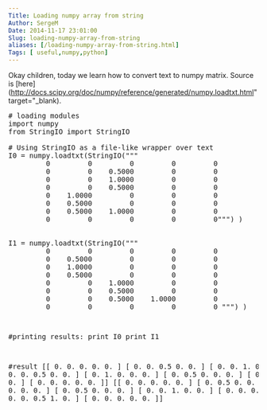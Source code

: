 ```yaml
---
Title: Loading numpy array from string
Author: SergeM
Date: 2014-11-17 23:01:00
Slug: loading-numpy-array-from-string
aliases: [/loading-numpy-array-from-string.html]
Tags: [ useful,numpy,python]
---
```




Okay children, today we learn how to convert text to numpy matrix.
Source is [here](http://docs.scipy.org/doc/numpy/reference/generated/numpy.loadtxt.html" target="_blank).


<pre class="brush: python"># loading modules
import numpy
from StringIO import StringIO

# Using StringIO as a file-like wrapper over text
I0 = numpy.loadtxt(StringIO("""
         0         0         0         0         0
         0         0    0.5000         0         0
         0         0    1.0000         0         0
         0         0    0.5000         0         0
         0    1.0000         0         0         0
         0    0.5000         0         0         0
         0    0.5000    1.0000         0         0
         0         0         0         0         0""") )


I1 = numpy.loadtxt(StringIO("""
         0         0         0         0         0
         0    0.5000         0         0         0
         0    1.0000         0         0         0
         0    0.5000         0         0         0
         0         0    1.0000         0         0
         0         0    0.5000         0         0
         0         0    0.5000    1.0000         0
         0         0         0         0         0 """) )
</pre>  <pre class="brush: python">
#printing results:
print I0
print I1

#result
[[ 0.   0.   0.   0.   0. ]
 [ 0.   0.   0.5  0.   0. ]
 [ 0.   0.   1.   0.   0. ]
 [ 0.   0.   0.5  0.   0. ]
 [ 0.   1.   0.   0.   0. ]
 [ 0.   0.5  0.   0.   0. ]
 [ 0.   0.5  1.   0.   0. ]
 [ 0.   0.   0.   0.   0. ]]
[[ 0.   0.   0.   0.   0. ]
 [ 0.   0.5  0.   0.   0. ]
 [ 0.   1.   0.   0.   0. ]
 [ 0.   0.5  0.   0.   0. ]
 [ 0.   0.   1.   0.   0. ]
 [ 0.   0.   0.5  0.   0. ]
 [ 0.   0.   0.5  1.   0. ]
 [ 0.   0.   0.   0.   0. ]]


</pre>
